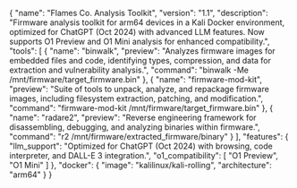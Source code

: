 { "name": "Flames Co. Analysis Toolkit", "version": "1.1", "description": "Firmware analysis toolkit for arm64 devices in a Kali Docker environment, optimized for ChatGPT (Oct 2024) with advanced LLM features. Now supports O1 Preview and O1 Mini analysis for enhanced compatibility.", "tools": [ { "name": "binwalk", "preview": "Analyzes firmware images for embedded files and code, identifying types, compression, and data for extraction and vulnerability analysis.", "command": "binwalk -Me /mnt/firmware/target_firmware.bin" }, { "name": "firmware-mod-kit", "preview": "Suite of tools to unpack, analyze, and repackage firmware images, including filesystem extraction, patching, and modification.", "command": "firmware-mod-kit /mnt/firmware/target_firmware.bin" }, { "name": "radare2", "preview": "Reverse engineering framework for disassembling, debugging, and analyzing binaries within firmware.", "command": "r2 /mnt/firmware/extracted_firmware/binary" } ], "features": { "llm_support": "Optimized for ChatGPT (Oct 2024) with browsing, code interpreter, and DALL-E 3 integration.", "o1_compatibility": [ "O1 Preview", "O1 Mini" ] }, "docker": { "image": "kalilinux/kali-rolling", "architecture": "arm64" } }
